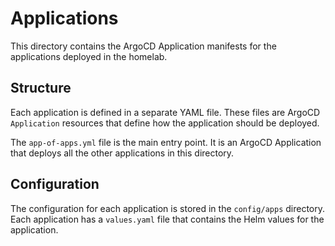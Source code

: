 # Applications

This directory contains the ArgoCD Application manifests for the applications deployed in the homelab.

## Structure

Each application is defined in a separate YAML file. These files are ArgoCD `Application` resources that define how the application should be deployed.

The `app-of-apps.yml` file is the main entry point. It is an ArgoCD Application that deploys all the other applications in this directory.

## Configuration

The configuration for each application is stored in the `config/apps` directory. Each application has a `values.yaml` file that contains the Helm values for the application.
